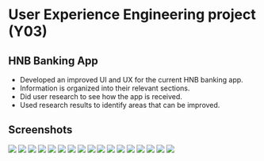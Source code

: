 # User Experience Engineering project (Y03)  

  ## HNB Banking App  
  * Developed an improved UI and UX for the current HNB banking app.
  * Information is organized into their relevant sections.
  * Did user research to see how the app is received.
  * Used research results to identify areas that can be improved.

  ## Screenshots

![](https://raw.githubusercontent.com/dsjiffry/UEE_UX_Banking_App/master/Screenshots/Final%20Product/1.png)
![](https://raw.githubusercontent.com/dsjiffry/UEE_UX_Banking_App/master/Screenshots/Final%20Product/2.png)
![](https://raw.githubusercontent.com/dsjiffry/UEE_UX_Banking_App/master/Screenshots/Final%20Product/3.png)
![](https://raw.githubusercontent.com/dsjiffry/UEE_UX_Banking_App/master/Screenshots/Final%20Product/4.png)
![](https://raw.githubusercontent.com/dsjiffry/UEE_UX_Banking_App/master/Screenshots/Final%20Product/5.png)
![](https://raw.githubusercontent.com/dsjiffry/UEE_UX_Banking_App/master/Screenshots/Final%20Product/6.png)
![](https://raw.githubusercontent.com/dsjiffry/UEE_UX_Banking_App/master/Screenshots/Final%20Product/7.png)
![](https://raw.githubusercontent.com/dsjiffry/UEE_UX_Banking_App/master/Screenshots/Final%20Product/8.png)
![](https://raw.githubusercontent.com/dsjiffry/UEE_UX_Banking_App/master/Screenshots/Final%20Product/9.png)
![](https://raw.githubusercontent.com/dsjiffry/UEE_UX_Banking_App/master/Screenshots/Final%20Product/10.png)
![](https://raw.githubusercontent.com/dsjiffry/UEE_UX_Banking_App/master/Screenshots/Final%20Product/11.png)
![](https://raw.githubusercontent.com/dsjiffry/UEE_UX_Banking_App/master/Screenshots/Final%20Product/12.png)
![](https://raw.githubusercontent.com/dsjiffry/UEE_UX_Banking_App/master/Screenshots/Final%20Product/13.png)
![](https://raw.githubusercontent.com/dsjiffry/UEE_UX_Banking_App/master/Screenshots/Final%20Product/14.png)
![](https://raw.githubusercontent.com/dsjiffry/UEE_UX_Banking_App/master/Screenshots/Final%20Product/15.png)
![](https://raw.githubusercontent.com/dsjiffry/UEE_UX_Banking_App/master/Screenshots/Final%20Product/16.png)
![](https://raw.githubusercontent.com/dsjiffry/UEE_UX_Banking_App/master/Screenshots/Final%20Product/17.png)
